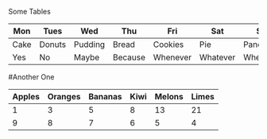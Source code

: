 Some Tables

| Mon  | Tues   | Wed     | Thu     | Fri      | Sat      | Sun       |
| ---- | ------ | ------- | ------- | -------- | -------- | --------- |
| Cake | Donuts | Pudding | Bread   | Cookies  | Pie      | Pancakes  |
| Yes  | No     | Maybe   | Because | Whenever | Whatever | Whereever |

#Another One

| Apples | Oranges | Bananas | Kiwi | Melons | Limes |
| ------ | ------- | ------- | ---- | ------ | ----- |
| 1      | 3       | 5       | 8    | 13     | 21    |
| 9      | 8       | 7       | 6    | 5      | 4     |